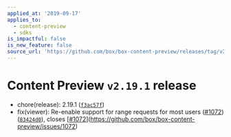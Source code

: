 ```yaml
---
applied_at: '2019-09-17'
applies_to:
  - content-preview
  - sdks
is_impactful: false
is_new_feature: false
source_url: 'https://github.com/box/box-content-preview/releases/tag/v2.19.1'
---
```


# Content Preview `v2.19.1` release


* chore(release): 2.19.1 ([`f3ac57f`](https://github.com/box/box-content-preview/commit[`f3ac57f`](https://github.com/box/box-content-preview/commit/f3ac57f)))
* fix(viewer): Re-enable support for range requests for most users ([#1072](https://github.com/box/box-content-preview/pull/1072)) ([`83424d0`](https://github.com/box/box-content-preview/commit[`83424d0`](https://github.com/box/box-content-preview/commit/83424d0))), closes [[#1072](https://github.com/box/box-content-preview/pull/1072)](https://github.com/box/box-content-preview/issues/1072)



